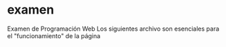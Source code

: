 # examen
Examen de Programación Web
Los siguientes archivo son esenciales para el "funcionamiento" de la página
